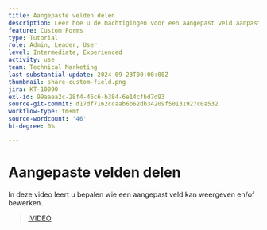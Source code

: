 ```yaml
---
title: Aangepaste velden delen
description: Leer hoe u de machtigingen voor een aangepast veld aanpast om te bepalen of gebruikers het aangepaste veld kunnen beheren of alleen kunnen weergeven.
feature: Custom Forms
type: Tutorial
role: Admin, Leader, User
level: Intermediate, Experienced
activity: use
team: Technical Marketing
last-substantial-update: 2024-09-23T00:00:00Z
thumbnail: share-custom-field.png
jira: KT-10090
exl-id: 99aaea2c-28f4-46c6-b384-6e14cfbd7d93
source-git-commit: d17df7162ccaab6b62db34209f50131927c0a532
workflow-type: tm+mt
source-wordcount: '46'
ht-degree: 0%

---
```


# Aangepaste velden delen


In deze video leert u bepalen wie een aangepast veld kan weergeven en/of bewerken.

>[!VIDEO](https://video.tv.adobe.com/v/3446548/?quality=12&learn=on&enablevpops&captions=dut)

